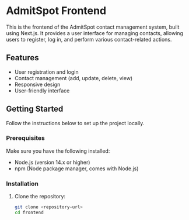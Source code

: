 # AdmitSpot Frontend

This is the frontend of the AdmitSpot contact management system, built using Next.js. It provides a user interface for managing contacts, allowing users to register, log in, and perform various contact-related actions.

## Features

- User registration and login
- Contact management (add, update, delete, view)
- Responsive design
- User-friendly interface

## Getting Started

Follow the instructions below to set up the project locally.

### Prerequisites

Make sure you have the following installed:

- Node.js (version 14.x or higher)
- npm (Node package manager, comes with Node.js)

### Installation

1. Clone the repository:

   ```bash
   git clone <repository-url>
   cd frontend
